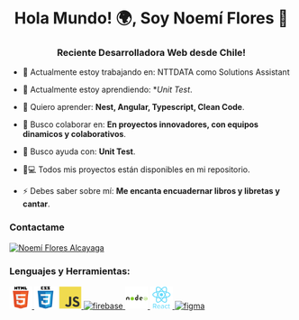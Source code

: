 <h1 align="center">Hola Mundo! 🌍, Soy Noemí Flores 🦋 </h1>
<h3 align="center">Reciente Desarrolladora Web desde Chile!</h3>

- 🔭 Actualmente estoy trabajando en:  NTTDATA como Solutions Assistant

- 🌱 Actualmente estoy aprendiendo: **Unit Test*.

- 🤖 Quiero aprender: **Nest, Angular, Typescript, Clean Code**.

- 👯 Busco colaborar en: **En proyectos innovadores, con equipos dinamicos y colaborativos**.

- 🤝 Busco ayuda con: **Unit Test**.

- 👨💻 Todos mis proyectos están disponibles en mi repositorio.

- ⚡ Debes saber sobre mí:  **Me encanta encuadernar libros y libretas y cantar**.

<h3 align="left">Contactame</h3>
<p align="left">
<a href="https://www.linkedin.com/in/noemifloresalcayaga//" target="blank"><img align="center" src="https://raw.githubusercontent.com/rahuldkjain/github-profile-readme-generator/master/src/images/icons/Social/linked-in-alt.svg" alt="Noemí Flores Alcayaga" height="30" width="40" /></a>
</p>

<h3 align="left">Lenguajes y Herramientas:</h3>
<p align="left"> <a href="https://www.w3schools.com/css/" target="_blank" rel="noreferrer"><a href="https://www.w3.org/html/" target="_blank" rel="noreferrer"> <img src="https://raw.githubusercontent.com/devicons/devicon/master/icons/html5/html5-original-wordmark.svg" alt="html5" width="40" height="40"/> </a><img src="https://raw.githubusercontent.com/devicons/devicon/master/icons/css3/css3-original-wordmark.svg" alt="css3" width="40" height="40"/> </a><a href="https://developer.mozilla.org/en-US/docs/Web/JavaScript" target="_blank" rel="noreferrer"> <img src="https://raw.githubusercontent.com/devicons/devicon/master/icons/javascript/javascript-original.svg" alt="javascript" width="40" height="40"/> </a>
<a href="https://firebase.google.com/" target="_blank" rel="noreferrer"> <img src="https://www.vectorlogo.zone/logos/firebase/firebase-icon.svg" alt="firebase" width="40" height="40"/> </a><a href="https://nodejs.org" target="_blank" rel="noreferrer"> <img src="https://raw.githubusercontent.com/devicons/devicon/master/icons/nodejs/nodejs-original-wordmark.svg" alt="nodejs" width="40" height="40"/> </a> <a href="https://reactjs.org/" target="_blank" rel=" noreferrer"> <img src="https://raw.githubusercontent.com/devicons/devicon/master/icons/react/react-original-wordmark.svg" alt="react" width="40" height="40 "/> </a> 
<a href="https://www.figma.com/" target="_blank" rel="noreferrer"> <img src="https://www.vectorlogo.zone/logos/figma/figma-icon.svg" alt="figma" width="40" height="40"/> </a></p>





